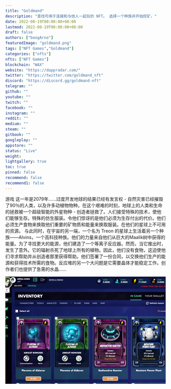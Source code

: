 ```yaml
---
title: "Goldmand"
description: "查找可用于连接和与他人一起玩的 NFT。 选择一个种族并开始挖矿。"
date: 2022-08-19T00:00:00+08:00
lastmod: 2022-08-19T00:00:00+08:00
draft: false
authors: ["boogArno"]
featuredImage: "goldmand.png"
tags: ["NFT Games","Goldmand"]
categories: ["nfts"]
nfts: ["NFT Games"]
blockchain: "WAX"
website: "https://dappradar.com/"
twitter: "https://twitter.com/goldmand_nft"
discord: "https://discord.gg/goldmand-nft"
telegram: ""
github: ""
youtube: ""
twitch: ""
facebook: ""
instagram: ""
reddit: ""
medium: ""
steam: ""
gitbook: ""
googleplay: ""
appstore: ""
status: "Live"
weight: 
lightgallery: true
toc: true
pinned: false
recommend: false
recommend1: false
---
```

游戏
这一年是2079年......过度开发地球的结果已经有发言权 - 自然灾害已经摧毁了90％的人类，以及许多动植物物种。在这个艰难的时刻，地球上的人类和生命的拯救被一个超级智能的外星物种 - 创造者拯救了。人们接受特殊的技术，使他们能够生存。特殊的仿生服装。令他们惊讶的是他们必须为生存付出的代价。他们必须生产食物来换取他们重要的矿物质和能量来换取服装。在他们的星球上不可用的资源。
与此同时，在宇宙的另一端，一个名为 Treon 的星球上生活着另一个种族——Alvins，一个高科技种族。他们的力量来自他们从巨大的Maalik树中获得的能量。为了寻找更大的能源，他们建造了一个等离子反应器。然而，当它推出时，发生了意外。它的辐射杀死了地球上所有的植物。因此，他们没有食物，这迫使他们寻求帮助并从创造者那里获得帮助。他们签署了一份合同，以交换他们生产的能源和获得技术所需的食物。反应堆的另一个大问题是它需要晶体才能稳定工作。创作者们也提供了急需的水晶……

![goldmand-dapp-games-wax-image1_822f8c2ebe4eb03fe67673cc900d2f1f](goldmand-dapp-games-wax-image1_822f8c2ebe4eb03fe67673cc900d2f1f.png)